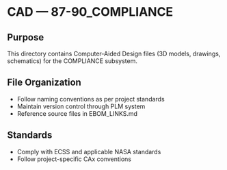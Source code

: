 # CAD — 87-90_COMPLIANCE

## Purpose

This directory contains Computer-Aided Design files (3D models, drawings, schematics) for the COMPLIANCE subsystem.

## File Organization

- Follow naming conventions as per project standards
- Maintain version control through PLM system
- Reference source files in EBOM_LINKS.md

## Standards

- Comply with ECSS and applicable NASA standards
- Follow project-specific CAx conventions

